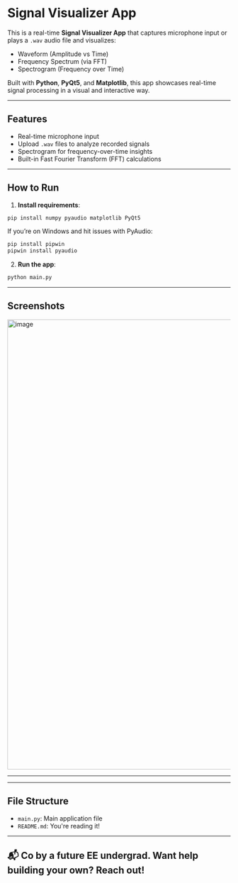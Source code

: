 #  Signal Visualizer App

This is a real-time **Signal Visualizer App** that captures microphone input or plays a `.wav` audio file and visualizes:

-  Waveform (Amplitude vs Time)
-  Frequency Spectrum (via FFT)
-  Spectrogram (Frequency over Time)

Built with **Python**, **PyQt5**, and **Matplotlib**, this app showcases real-time signal processing in a visual and interactive way.

---

##  Features

-  Real-time microphone input
-  Upload `.wav` files to analyze recorded signals
-  Spectrogram for frequency-over-time insights
-  Built-in Fast Fourier Transform (FFT) calculations

---

##  How to Run

1. **Install requirements**:
```bash
pip install numpy pyaudio matplotlib PyQt5
```
If you’re on Windows and hit issues with PyAudio:
```bash
pip install pipwin
pipwin install pyaudio
```

2. **Run the app**:
```bash
python main.py
```

---

##  Screenshots
<img width="1917" height="1016" alt="image" src="https://github.com/user-attachments/assets/ef2fe159-8903-4a27-ba75-ae99bafa47eb" />

---
---

## File Structure

- `main.py`: Main application file
- `README.md`: You're reading it!

---

## 📬 Co by a future EE undergrad. Want help building your own? Reach out!
